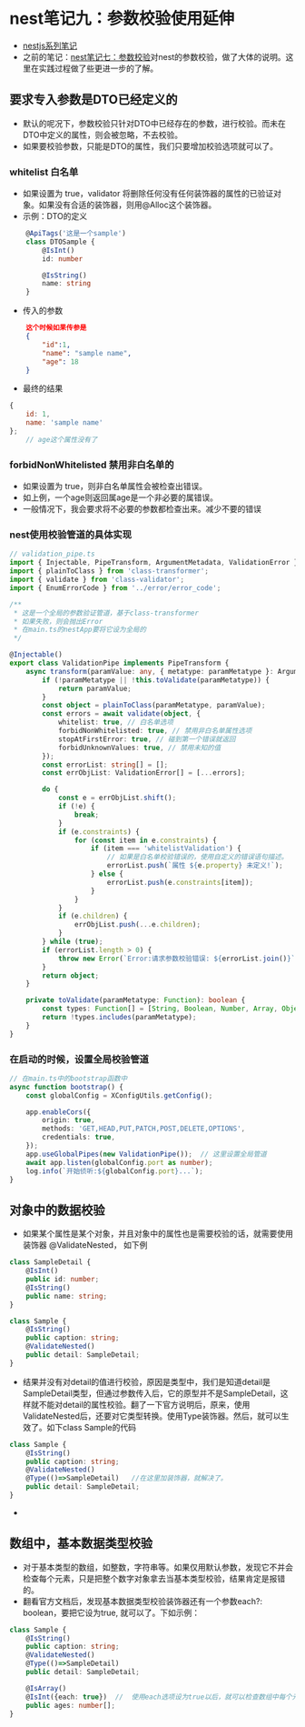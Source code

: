 # nest笔记九：参数校验使用延伸
- [nestjs系列笔记](https://zdhsoft.blog.csdn.net/article/details/121746302)
- 之前的笔记：[nest笔记七：参数校验](https://zdhsoft.blog.csdn.net/article/details/123576984)对nest的参数校验，做了大体的说明。这里在实践过程做了些更进一步的了解。

## 要求专入参数是DTO已经定义的
- 默认的呢况下，参数校验只针对DTO中已经存在的参数，进行校验。而未在DTO中定义的属性，则会被忽略，不去校验。
- 如果要校验参数，只能是DTO的属性，我们只要增加校验选项就可以了。
### whitelist 白名单
- 如果设置为 true，validator 将删除任何没有任何装饰器的属性的已验证对象。如果没有合适的装饰器，则用@Alloc这个装饰器。
- 示例：DTO的定义
```typescript
    @ApiTags('这是一个sample')
    class DTOSample {
        @IsInt()
        id: number

        @IsString()
        name: string
    }
```
- 传入的参数
```JSON
    这个时候如果传参是
    {
        "id":1,
        "name": "sample name",
        "age": 18
    }
```
- 最终的结果
```javascript
{
    id: 1,
    name: 'sample name'
};
    // age这个属性没有了
```
### forbidNonWhitelisted 禁用非白名单的
- 如果设置为 true，则非白名单属性会被检查出错误。
- 如上例，一个age则返回属age是一个非必要的属错误。
- 一般情况下，我会要求将不必要的参数都检查出来。减少不要的错误

### nest使用校验管道的具体实现
```typescript
// validation_pipe.ts
import { Injectable, PipeTransform, ArgumentMetadata, ValidationError } from '@nestjs/common';
import { plainToClass } from 'class-transformer';
import { validate } from 'class-validator';
import { EnumErrorCode } from '../error/error_code';

/**
 * 这是一个全局的参数验证管道，基于class-transformer
 * 如果失败，则会抛出Error
 * 在main.ts的nestApp要将它设为全局的
 */

@Injectable()
export class ValidationPipe implements PipeTransform {
    async transform(paramValue: any, { metatype: paramMetatype }: ArgumentMetadata) {
        if (!paramMetatype || !this.toValidate(paramMetatype)) {
            return paramValue;
        }
        const object = plainToClass(paramMetatype, paramValue);
        const errors = await validate(object, {
            whitelist: true, // 白名单选项
            forbidNonWhitelisted: true, // 禁用非白名单属性选项
            stopAtFirstError: true, // 碰到第一个错误就返回
            forbidUnknownValues: true, // 禁用未知的值
        });
        const errorList: string[] = [];
        const errObjList: ValidationError[] = [...errors];

        do {
            const e = errObjList.shift();
            if (!e) {
                break;
            }
            if (e.constraints) {
                for (const item in e.constraints) {
                    if (item === 'whitelistValidation') {
                        // 如果是白名单校验错误的，使用自定义的错误语句描述。
                        errorList.push(`属性 ${e.property} 未定义!`);
                    } else {
                        errorList.push(e.constraints[item]);
                    }
                }
            }
            if (e.children) {
                errObjList.push(...e.children);
            }
        } while (true);
        if (errorList.length > 0) {
            throw new Error(`Error:请求参数校验错误: ${errorList.join()}`);
        }
        return object;
    }

    private toValidate(paramMetatype: Function): boolean {
        const types: Function[] = [String, Boolean, Number, Array, Object];
        return !types.includes(paramMetatype);
    }
}

```
### 在启动的时候，设置全局校验管道
```typescript
// 在main.ts中的bootstrap函数中
async function bootstrap() {
    const globalConfig = XConfigUtils.getConfig();

    app.enableCors({
        origin: true,
        methods: 'GET,HEAD,PUT,PATCH,POST,DELETE,OPTIONS',
        credentials: true,
    });
    app.useGlobalPipes(new ValidationPipe());  // 这里设置全局管道
    await app.listen(globalConfig.port as number);
    log.info(`开始侦听:${globalConfig.port}...`);
}
```
## 对象中的数据校验
- 如果某个属性是某个对象，并且对象中的属性也是需要校验的话，就需要使用装饰器 @ValidateNested， 如下例
```typescript
class SampleDetail {
    @IsInt()
    public id: number;
    @IsString()
    public name: string;
}

class Sample {
    @IsString()
    public caption: string;
    @ValidateNested()
    public detail: SampleDetail;
}

```
- 结果并没有对detail的值进行校验，原因是类型中，我们是知道detail是SampleDetail类型，但通过参数传入后，它的原型并不是SampleDetail，这样就不能对detail的属性校验。翻了一下官方说明后，原来，使用ValidateNested后，还要对它类型转换。使用Type装饰器。然后，就可以生效了。如下class Sample的代码
```typescript
class Sample {
    @IsString()
    public caption: string;
    @ValidateNested()
    @Type(()=>SampleDetail)   //在这里加装饰器，就解决了。
    public detail: SampleDetail;
}
```
-
## 数组中，基本数据类型校验
- 对于基本类型的数组，如整数，字符串等。如果仅用默认参数，发现它不并会检查每个元素，只是把整个数字对象拿去当基本类型校验，结果肯定是报错的。
- 翻看官方文档后，发现基本数据类型校验装饰器还有一个参数each?: boolean，要把它设为true, 就可以了。下如示例：
```typescript
class Sample {
    @IsString()
    public caption: string;
    @ValidateNested()
    @Type(()=>SampleDetail)
    public detail: SampleDetail;

    @IsArray()
    @IsInt({each: true})  //  使用each选项设为true以后，就可以检查数组中每个元素了
    public ages: number[];
}
```
